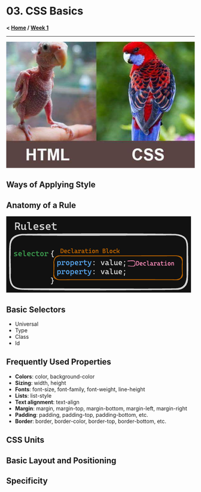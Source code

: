 # 03. CSS Basics

**< [Home](../../README.md) / [Week 1](../README.md)**

---

![HTML + CSS](../../assets/html+css.jpg)

## Ways of Applying Style

## Anatomy of a Rule

![CSS Ruleset](../../assets/css-ruleset.png)

## Basic Selectors

- Universal
- Type
- Class
- Id

## Frequently Used Properties

- **Colors**: color, background-color
- **Sizing**: width, height
- **Fonts**: font-size, font-family, font-weight, line-height
- **Lists**: list-style
- **Text alignment**: text-align
- **Margin**: margin, margin-top, margin-bottom, margin-left, margin-right
- **Padding**: padding, padding-top, padding-bottom, etc.
- **Border**: border, border-color, border-top, border-bottom, etc.

## CSS Units

## Basic Layout and Positioning

## Specificity
